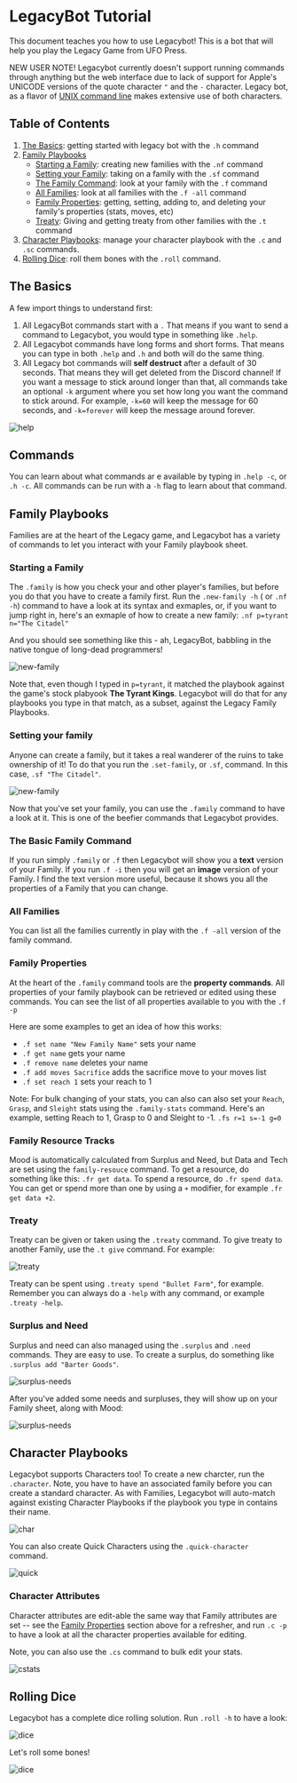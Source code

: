 # LegacyBot Tutorial 

This document teaches you how to use Legacybot! This is a bot that will help you play the Legacy Game from UFO Press. 

NEW USER NOTE! Legacybot currently doesn't support running commands through anything but the web interface due to lack of support for Apple's UNICODE versions of the quote character `"` and the `-` character. Legacy bot, as a flavor of [UNIX command line](https://en.wikipedia.org/wiki/In_the_Beginning..._Was_the_Command_Line)  makes extensive use of both characters. 

## Table of Contents
1. [The Basics](#the-basics): getting started with legacy bot with the `.h` command
2. [Family Playbooks](#family-playbooks)
    - [Starting a Family](#starting-a-family): creating new families with the `.nf` command
    - [Setting your Family](#setting-your-family): taking on a family with the `.sf` command
    - [The Family Command](#the-basic-family-command): look at your family with the `.f` command
    - [All Families](#all-families): look at all families with the `.f -all` command
    - [Family Properties](#family-properties): getting, setting, adding to, and deleting your family's properties (stats, moves, etc)
    - [Treaty](#treaty): Giving and getting treaty from other families with the `.t` command
3. [Character Playbooks](#character-playbooks): manage your character playbook with the `.c` and `.sc` commands.
4. [Rolling Dice](#rolling-dice): roll them bones with the `.roll` command.

## The Basics
A few import things to understand first:
1)  All LegacyBot commands start with a `.` That means if you want to send a command to Legacybot, you would type in something like `.help`. 
2) All Legacybot commands have long forms and short forms. That means you can type in both `.help` and `.h` and both will do the same thing.
3) All Legacy bot commands will __self destruct__ after a default of 30 seconds. That means they will get deleted from the Discord channel! If you want a message to stick around longer than that, all commands take an optional `-k` argument where you set how long you want the command to stick around. For example, `-k=60` will keep the message for 60 seconds, and `-k=forever` will keep the message around forever.

![help](assets/screenshots/help.png)

## Commands 
You can learn about what commands ar
e available by typing in `.help -c`, or `.h -c`. All commands can be run with a `-h` flag to learn about that command.

## Family Playbooks
Families are at the heart of the Legacy game, and Legacybot has a variety of commands to let you interact with your Family playbook sheet.

### Starting a Family 

The `.family` is how you check your and other player's families, but before you do that you have to create a family first. Run the `.new-family -h` ( or `.nf -h`) command to have a look at its syntax and exmaples, or, if you want to jump right in, here's an exmaple of how to create a new family: `.nf p=tyrant n="The Citadel"`

And you should see something like this - ah, LegacyBot, babbling in the native tongue of long-dead programmers!

![new-family](assets/screenshots/new-family.png)

Note that, even though I typed in `p=tyrant`, it matched the playbook against the game's stock plabyook __The Tyrant Kings__. Legacybot will do that for any playbooks you type in that match, as a subset, against the Legacy Family Playbooks.

### Setting your family
Anyone can create a family, but it takes a real wanderer of the ruins to take ownership of it! To do that you run the `.set-family`, or `.sf`, command. In this case, `.sf "The Citadel"`.

![new-family](assets/screenshots/set-family.png)

Now that you've set your family, you can use the `.family` command to have a look at it. This is one of the beefier commands that Legacybot provides.

### The Basic Family Command

If you run simply `.family` or `.f` then Legacybot will show you a __text__ version of your Family. If you run `.f -i` then you will get an __image__ version of your Family. I find the text version more useful, because it shows you all the properties of a Family that you can change.

### All Families
You can list all the families currently in play with the `.f -all` version of the family command.

### Family Properties
At the heart of the `.family` command tools are the __property commands__. All properties of your family playbook can be retrieved or edited using these commands. You can see the list of all properties available to you with the `.f -p` 

Here are some examples to get an idea of how this works:
* `.f set name "New Family Name"` sets your name
* `.f get name` gets your name
* `.f remove name` deletes your name
* `.f add moves Sacrifice` adds the sacrifice move to your moves list
* `.f set reach 1` sets your reach to 1

Note: For bulk changing of your stats, you can also can also set your `Reach`, `Grasp`, and `Sleight` stats using the `.family-stats` command. Here's an example, setting Reach to 1, Grasp to 0 and Sleight to -1. `.fs r=1 s=-1 g=0`

### Family Resource Tracks
Mood is automatically calculated from Surplus and Need, but Data and Tech are set using the `family-resouce` command. To get a resource, do something like this: `.fr get data`. To spend a resource, do `.fr spend data`. You can get or spend more than one by using a `+` modifier, for example `.fr get data +2`. 

### Treaty

Treaty can be given or taken using the `.treaty` command. To give treaty to another Family, use the `.t give` command. For example:

![treaty](assets/screenshots/treaty1.png)

Treaty can be spent using `.treaty spend "Bullet Farm"`, for example. Remember you can always do a `-help` with any command, or example `.treaty -help`.

### Surplus and Need
Surplus and need can also managed using the `.surplus` and `.need` commands. They are easy to use. To create a surplus, do something like `.surplus add "Barter Goods"`. 

![surplus-needs](assets/screenshots/surplus-needs.png)

After you've added some needs and surpluses, they will show up on your Family sheet, along with Mood:

![surplus-needs](assets/screenshots/surplus-needs-2.png)


## Character Playbooks

Legacybot supports Characters too! To create a new charcter, run the `.character`. Note, you have to have an associated family before you can create a standard character. As with Families, Legacybot will auto-match against existing Character Playbooks if the playbook you type in contains their name.

![char](assets/screenshots/char1.png)

You can also create Quick Characters using the `.quick-character` command.

![quick](assets/screenshots/quick.png)

### Character Attributes

Character attributes are edit-able the same way that Family attributes are set -- see the [Family Properties](#family-properties) section above for a refresher, and run `.c -p` to have a look at all the character properties available for editing.

Note, you can also use the `.cs` command to bulk edit your stats. 

![cstats](assets/screenshots/cstats.png)


## Rolling Dice

Legacybot has a complete dice rolling solution. Run `.roll -h` to have a look:

![dice](assets/screenshots/dice1.png)

Let's roll some bones!

![dice](assets/screenshots/dice2.png)
























 


